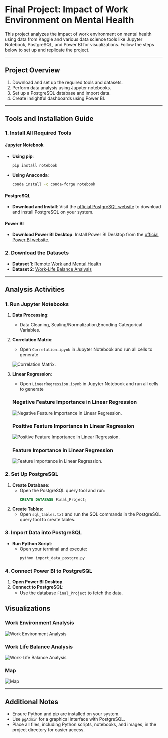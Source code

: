 

# Final Project: Impact of Work Environment on Mental Health

This project analyzes the impact of work environment on mental health using data from Kaggle and various data science tools like Jupyter Notebook, PostgreSQL, and Power BI for visualizations. Follow the steps below to set up and replicate the project.

---

## Project Overview
1. Download and set up the required tools and datasets.
2. Perform data analysis using Jupyter notebooks.
3. Set up a PostgreSQL database and import data.
4. Create insightful dashboards using Power BI.

---

## Tools and Installation Guide

### 1. Install All Required Tools
#### Jupyter Notebook
- **Using pip**: 
  ```bash
  pip install notebook
  ```
- **Using Anaconda**: 
  ```bash
  conda install -c conda-forge notebook
  ```

#### PostgreSQL
- **Download and Install**: Visit the [official PostgreSQL website](https://www.postgresql.org/download/) to download and install PostgreSQL on your system.

#### Power BI
- **Download Power BI Desktop**: Install Power BI Desktop from the [official Power BI website](https://powerbi.microsoft.com/desktop/).

### 2. Download the Datasets
- **Dataset 1**: [Remote Work and Mental Health](https://www.kaggle.com/datasets/waqi786/remote-work-and-mental-health/data)
- **Dataset 2**: [Work-Life Balance Analysis](https://www.kaggle.com/code/sasakitetsuya/work-life-balance-analysis-by-automl-pycaret/input)

---

## Analysis Activities

### 1. Run Jupyter Notebooks
1. **Data Processing**:
   - Data Cleaning, Scaling/Normalization,Encoding Categorical Variables.
2. **Correlation Matrix**:
   - Open `Correlation.ipynb` in Jupyter Notebook and run all cells to generate
   
    ![Correlation Matrix](images/corelation.png).

3. **Linear Regression**:
   - Open `LinearRegression.ipynb` in Jupyter Notebook and run all cells to generate 
   
   ### Negative Feature Importance in Linear Regression

   ![Negative Feature Importance in Linear Regression](images/negative.png).

   ### Positive Feature Importance in Linear Regression

   ![Positive Feature Importance in Linear Regression](images/positive.png).

   ### Feature Importance in Linear Regression

   ![Feature Importance in Linear Regression](images/feature.png).

   

### 2. Set Up PostgreSQL
1. **Create Database**:
   - Open the PostgreSQL query tool and run:
     ```sql
     CREATE DATABASE Final_Project;
     ```
2. **Create Tables**:
   - Open `sql_tables.txt` and run the SQL commands in the PostgreSQL query tool to create tables.

### 3. Import Data into PostgreSQL
- **Run Python Script**:
  - Open your terminal and execute:
    ```bash
    python import_data_postgre.py
    ```

### 4. Connect Power BI to PostgreSQL
1. **Open Power BI Desktop**.
2. **Connect to PostgreSQL**:
   - Use the database `Final_Project` to fetch the data.

## Visualizations

### Work Environment Analysis

![Work Environment Analysis](images/Dashboard1.png)

### Work Life Balance Analysis

![Work-Life Balance Analysis](images/Dashboard2.png)

### Map

![Map](images/Dashboard3.png)



---

## Additional Notes
- Ensure Python and pip are installed on your system.
- Use `pgAdmin` for a graphical interface with PostgreSQL.
- Place all files, including Python scripts, notebooks, and images, in the project directory for easier access.
